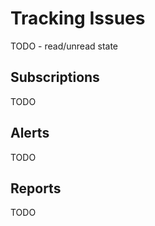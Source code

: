 # Tracking Issues

TODO - read/unread state

## Subscriptions

TODO

## Alerts

TODO

## Reports

TODO
